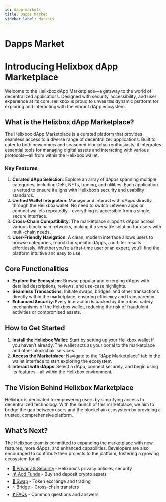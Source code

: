 ```yaml
---
id: dapp-markets
title: Dapps Market
sidebar_label: Markets
---
```

# Dapps Market

# Introducing Helixbox dApp Marketplace

Welcome to the Helixbox dApp Marketplace—a gateway to the world of decentralized applications. Designed with security, accessibility, and user experience at its core, Helixbox is proud to unveil this dynamic platform for exploring and interacting with the vibrant dApp ecosystem.

## **What is the Helixbox dApp Marketplace?**

The Helixbox dApp Marketplace is a curated platform that provides seamless access to a diverse range of decentralized applications. Built to cater to both newcomers and seasoned blockchain enthusiasts, it integrates essential tools for managing digital assets and interacting with various protocols—all from within the Helixbox wallet.

### **Key Features**

1. **Curated dApp Selection**:
Explore an array of dApps spanning multiple categories, including DeFi, NFTs, trading, and utilities. Each application is vetted to ensure it aligns with Helixbox’s security and usability standards.
2. **Unified Wallet Integration**:
Manage and interact with dApps directly through the Helixbox wallet. No need to switch between apps or connect wallets repeatedly—everything is accessible from a single, secure interface.
3. **Cross-Chain Compatibility**:
The marketplace supports dApps across various blockchain networks, making it a versatile solution for users with multi-chain needs.
4. **User-Friendly Navigation**:
A clean, modern interface allows users to browse categories, search for specific dApps, and filter results effortlessly. Whether you're a first-time user or an expert, you’ll find the platform intuitive and easy to use.

## **Core Functionalities**

- **Explore the Ecosystem**: Browse popular and emerging dApps with detailed descriptions, reviews, and use-case highlights.
- **Seamless Transactions**: Initiate swaps, bridges, and other transactions directly within the marketplace, ensuring efficiency and transparency.
- **Enhanced Security**: Every interaction is backed by the robust safety mechanisms of the Helixbox wallet, reducing the risk of fraudulent activities or compromised assets.

## **How to Get Started**

1. **Install the Helixbox Wallet**:
Start by setting up your Helixbox wallet if you haven’t already. The wallet acts as your portal to the marketplace and other blockchain services.
2. **Access the Marketplace**:
Navigate to the “dApp Marketplace” tab in the wallet interface to start exploring the ecosystem.
3. **Interact with dApps**:
Select a dApp, connect securely, and begin using its features—all within the Helixbox environment.

## **The Vision Behind Helixbox Marketplace**

Helixbox is dedicated to empowering users by simplifying access to decentralized technology. With the launch of this marketplace, we aim to bridge the gap between users and the blockchain ecosystem by providing a trusted, comprehensive platform.

## **What’s Next?**

The Helixbox team is committed to expanding the marketplace with new features, more dApps, and enhanced capabilities. Developers are also encouraged to contribute their projects to the platform, fostering a growing ecosystem for all.

- [🔐 Privacy & Security](/docs/introduction/privacy-security) - Helixbox's privacy policies, security
- [💰 Add Funds](/docs/funding/add-funds) - Buy and deposit crypto assets
- [🔄 Swap](/docs/swap) - Token exchange and trading
- [⚡ Bridge](/docs/bridge) - Cross-chain transfers
- [❓ FAQs](/docs/faqs/smart-wallet-faq) - Common questions and answers
